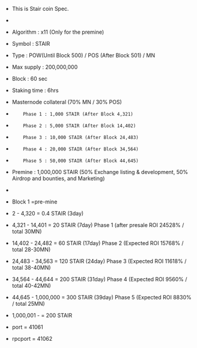 - This is Stair coin Spec.

- <Technical Specs>
- Algorithm : x11 (Only for the premine)
- Symbol : STAIR
- Type : POW(Until Block 500) / POS (After Block 501) / MN
- Max supply : 200,000,000 
- Block : 60 sec
- Staking time : 6hrs
- Masternode collateral (70% MN / 30% POS)
-         Phase 1 : 1,000 STAIR (After Block 4,321)
-         Phase 2 : 5,000 STAIR (After Block 14,402)
-         Phase 3 : 10,000 STAIR (After Block 24,483)
-         Phase 4 : 20,000 STAIR (After Block 34,564)
-         Phase 5 : 50,000 STAIR (After Block 44,645)
- Premine : 1,000,000 STAIR (50% Exchange listing & development, 50% Airdrop and bounties, and Marketing)


- <Block reward>
- Block 1 =pre-mine
- 2 - 4,320 = 0.4 STAIR (3day)
- 4,321 - 14,401 = 20 STAIR (7day) Phase 1 (after presale ROI 24528% / total 30MN)
- 14,402 - 24,482 = 60 STAIR (17day) Phase 2 (Expected ROI 15768% / total 28-30MN)
- 24,483 - 34,563 = 120 STAIR (24day) Phase 3 (Expected ROI 11618% / total 38-40MN)
- 34,564 - 44,644 = 200 STAIR (31day) Phase 4 (Expected ROI 9560% / total 40-42MN)
- 44,645 - 1,000,000 = 300 STAIR (39day) Phase 5 (Expected ROI 8830% / total 25MN)
- 1,000,001 -  = 200 STAIR


- port = 41061
- rpcport = 41062

